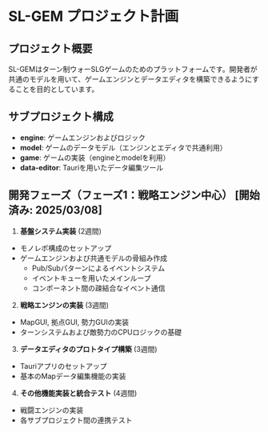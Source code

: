 # SL-GEM プロジェクト計画

## プロジェクト概要
SL-GEMはターン制ウォーSLGゲームのためのプラットフォームです。開発者が共通のモデルを用いて、ゲームエンジンとデータエディタを構築できるようにすることを目的としています。

## サブプロジェクト構成
- **engine**: ゲームエンジンおよびロジック
- **model**: ゲームのデータモデル（エンジンとエディタで共通利用）
- **game**: ゲームの実装（engineとmodelを利用）
- **data-editor**: Tauriを用いたデータ編集ツール

## 開発フェーズ（フェーズ1：戦略エンジン中心） [開始済み: 2025/03/08]
1. **基盤システム実装** (2週間)
- モノレポ構成のセットアップ
- ゲームエンジンおよび共通モデルの骨組み作成
  - Pub/Subパターンによるイベントシステム
  - イベントキューを用いたメインループ
  - コンポーネント間の疎結合なイベント通信
2. **戦略エンジンの実装** (3週間)
- MapGUI, 拠点GUI, 勢力GUIの実装
- ターンシステムおよび敵勢力のCPUロジックの基礎
3. **データエディタのプロトタイプ構築** (3週間)
- Tauriアプリのセットアップ
- 基本のMapデータ編集機能の実装
4. **その他機能実装と統合テスト** (4週間)
- 戦闘エンジンの実装
- 各サブプロジェクト間の連携テスト
